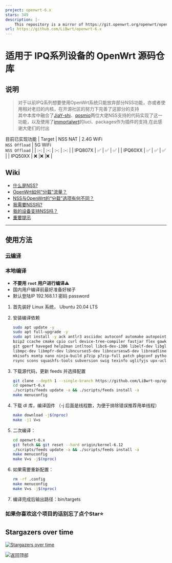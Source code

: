 ```yaml
---
project: openwrt-6.x
stars: 349
description: |-
    This repository is a mirror of https://git.openwrt.org/openwrt/openwrt.git It is for reference only and is not active for check-ins.  We will continue to accept Pull Requests here. They will be merged via staging trees then into openwrt.git.
url: https://github.com/LiBwrt/openwrt-6.x
---
```


# 适用于 IPQ系列设备的 OpenWrt 源码仓库

## 说明
>对于以前IPQ系列想要使用OpenWrt系统只能放弃部分NSS功能，亦或者使用相对老旧的内核，在开源社区的努力下完善了这部分的支持  
>其中本库中融合了[JiaY-shi](https://github.com/JiaY-shi/openwrt)、[qosmio](https://github.com/qosmio/openwrt-ipq)两位大佬NSS支持的代码实现了这一功能，以及使用了[immortalwrt](https://github.com/immortalwrt)的luci、packages作为插件的支持,在此感谢大佬们的付出

目前已实现功能
| Target  | NSS NAT | 2.4G WiFi <br />`NSS Offload` | 5G WiFi <br />`NSS Offload` |
| :-:     | :-:     | :-:       | :-:     |
| IPQ807X | ✅      | ✅       | ✅      |
| IPQ60XX | ✅      | ✅       | ✅      |
| IPQ50XX | ❌      |❌        |❌       |

## Wiki
- [什么是NSS?](https://github.com/qosmio/openwrt-ipq/blob/qualcommax-6.x-nss-wifi/README.md#whats-nss)
- [OpenWrt如何“分载”流量？](https://github.com/qosmio/openwrt-ipq/blob/qualcommax-6.x-nss-wifi/README.md#how-does-openwrt-offload-traffic)
- [NSS与OpenWrt的“分载”选项有何不同？](https://github.com/qosmio/openwrt-ipq/blob/qualcommax-6.x-nss-wifi/README.md#how-is-nss-different-from-openwrts-offloading-options)
- [我需要NSS吗?](https://github.com/qosmio/openwrt-ipq/blob/qualcommax-6.x-nss-wifi/README.md#do-i-need-nss)
- [我的设备支持NSS吗？](https://github.com/qosmio/openwrt-ipq/blob/qualcommax-6.x-nss-wifi/README.md#ok-i-want-nss-does-my-device-support-it)
- [重要提示](https://github.com/qosmio/openwrt-ipq/blob/qualcommax-6.x-nss-wifi/README.md#important-note)

---

## 使用方法

### [云编译](https://github.com/breeze303/openwrt-ci)

### 本地编译

- **不要用 `root` 用户进行编译⚠**
- 国内用户编译前最好准备好梯子
- 默认登陆IP 192.168.1.1 密码 password


1. 首先装好 Linux 系统， Ubuntu 20.04 LTS

2. 安装编译依赖

   ```bash
   sudo apt update -y
   sudo apt full-upgrade -y
   sudo apt install -y ack antlr3 asciidoc autoconf automake autopoint binutils bison build-essential \
   bzip2 ccache cmake cpio curl device-tree-compiler fastjar flex gawk gettext gcc-multilib g++-multilib \
   git gperf haveged help2man intltool libc6-dev-i386 libelf-dev libglib2.0-dev libgmp3-dev libltdl-dev \
   libmpc-dev libmpfr-dev libncurses5-dev libncursesw5-dev libreadline-dev libssl-dev libtool lrzsz \
   mkisofs msmtp nano ninja-build p7zip p7zip-full patch pkgconf python3 python3-pip libpython3-dev qemu-utils \
   rsync scons squashfs-tools subversion swig texinfo uglifyjs upx-ucl unzip vim wget xmlto xxd zlib1g-dev
   ```

3. 下载源代码，更新 feeds 并选择配置

   ```bash
   git clone --depth 1 --single-branch https://github.com/LiBwrt-op/openwrt-6.x.git
   cd openwrt-6.x
   ./scripts/feeds update -a && ./scripts/feeds install -a
   make menuconfig
   ```

4. 下载 dl 库，编译固件
（-j 后面是线程数，为便于排除错误推荐用单线程）

   ```bash
   make download -j$(nproc)
   make -j1 V=s
   ```

5. 二次编译：

   ```bash
   cd openwrt-6.x
   git fetch && git reset --hard origin/kernel-6.12
   ./scripts/feeds update -a && ./scripts/feeds install -a
   make menuconfig
   make V=s -j$(nproc)
   ```

6. 如果需要重新配置：

   ```bash
   rm -rf .config
   make menuconfig
   make V=s -j$(nproc)
   ```

7. 编译完成后输出路径：bin/targets

### 如果你喜欢这个项目的话别忘了点个Star⭐
## Stargazers over time
[![Stargazers over time](https://starchart.cc/LiBwrt-op/openwrt-6.x.svg?variant=adaptive)](https://starchart.cc/LiBwrt-op/openwrt-6.x)

<a href="#readme">
<img src="https://img.shields.io/badge/-返回顶部-FFFFFF.svg" title="返回顶部" align="left"/>
</a>

